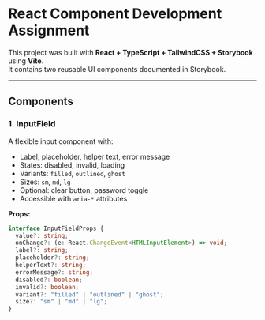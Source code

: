 # React Component Development Assignment

This project was built with **React + TypeScript + TailwindCSS + Storybook** using **Vite**.  
It contains two reusable UI components documented in Storybook.

---

## Components

### 1. InputField

A flexible input component with:

- Label, placeholder, helper text, error message
- States: disabled, invalid, loading
- Variants: `filled`, `outlined`, `ghost`
- Sizes: `sm`, `md`, `lg`
- Optional: clear button, password toggle
- Accessible with `aria-*` attributes

**Props:**

```ts
interface InputFieldProps {
  value?: string;
  onChange?: (e: React.ChangeEvent<HTMLInputElement>) => void;
  label?: string;
  placeholder?: string;
  helperText?: string;
  errorMessage?: string;
  disabled?: boolean;
  invalid?: boolean;
  variant?: "filled" | "outlined" | "ghost";
  size?: "sm" | "md" | "lg";
}
```
